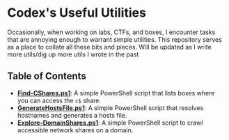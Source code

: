 # Codex's Useful Utilities

Occasionally, when working on labs, CTFs, and boxes, I encounter tasks that are annoying enough to warrant simple utilities. This repository serves as a place to collate all these bits and pieces. Will be updated as I write more utils/dig up more utils I wrote in the past

## Table of Contents

- **[Find-CShares.ps1](Find-CShares.ps1)**: A simple PowerShell script that lists boxes where you can access the `c$` share.
- **[GenerateHostsFile.ps1](GenerateHostsFile.ps1)**: A simple PowerShell script that resolves hostnames and generates a hosts file.
- **[Explore-DomainShares.ps1](Explore-DomainShares.ps1)**: A simple PowerShell script to crawl accessible network shares on a domain.
